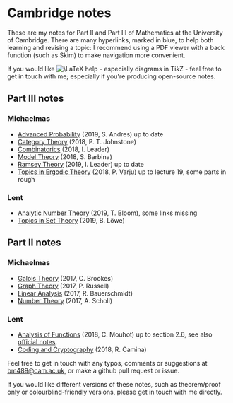 # Cambridge notes

These are my notes for Part II and Part III of Mathematics at the University of Cambridge.
There are many hyperlinks, marked in blue, to help both learning and revising a topic: I recommend using a PDF viewer with a back function (such as Skim) to make navigation more convenient.

If you would like <img src="https://latex.codecogs.com/gif.latex?\LaTeX" title="\LaTeX" /> help - especially diagrams in Ti*k*Z - feel free to get in touch with me; especially if you're producing open-source notes.

## Part III notes
### Michaelmas
- [Advanced Probability](iii/mich/advanced_probability.pdf) (2019, S. Andres) up to date
- [Category Theory](iii/mich/category_theory.pdf) (2018, P. T. Johnstone)
- [Combinatorics](iii/mich/combinatorics.pdf) (2018, I. Leader)
- [Model Theory](iii/mich/model_theory.pdf) (2018, S. Barbina)
- [Ramsey Theory](iii/mich/ramsey_theory.pdf) (2019, I. Leader) up to date
- [Topics in Ergodic Theory](iii/mich/topics_in_ergodic_theory.pdf) (2018, P. Varju) up to lecture 19, some parts in rough

### Lent
- [Analytic Number Theory](iii/lent/analytic_number_theory.pdf) (2019, T. Bloom), some links missing
- [Topics in Set Theory](iii/lent/topics_in_set_theory.pdf) (2019, B. Löwe)

## Part II notes

### Michaelmas
- [Galois Theory](ii/mich/galois_theory.pdf) (2017, C. Brookes)
- [Graph Theory](ii/mich/graph_theory.pdf) (2017, P. Russell)
- [Linear Analysis](ii/mich/linear_analysis.pdf) (2017, R. Bauerschmidt)
- [Number Theory](ii/mich/number_theory.pdf) (2017, A. Scholl)

### Lent
- [Analysis of Functions](ii/lent/analysis_of_functions.pdf) (2018, C. Mouhot) up to section 2.6, see also [official notes](https://cmouhot.wordpress.com/2017/01/26/analysis-of-functions-part-ii-d-course/).
- [Coding and Cryptography](ii/lent/coding_and_cryptography.pdf) (2018, R. Camina)

Feel free to get in touch with any typos, comments or suggestions at <bm489@cam.ac.uk>, or make a github pull request or issue.

If you would like different versions of these notes, such as theorem/proof only or colourblind-friendly versions, please get in touch with me directly.
